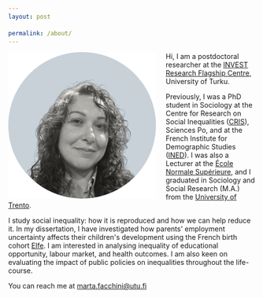 ```yaml
---
layout: post

permalink: /about/
---
```




<img align="left" src="/assets/marta_facchini.jpg" alt="Photo of Marta Facchini" style="margin-right: 20px;width: 300px; height: auto;">


Hi, I am a postdoctoral researcher at the [INVEST Research Flagship Centre](https://invest.utu.fi/), University of Turku. 

Previously, I was a PhD student in Sociology at the Centre for Research on Social Inequalities ([CRIS](https://www.sciencespo.fr/osc/en.html)), Sciences Po, and at the French Institute for Demographic Studies ([INED](https://www.ined.fr/en/)). I was also a Lecturer at the [École Normale Supérieure](https://www.ens.psl.eu/en), and I graduated in Sociology and Social Research (M.A.) from the [University of Trento](https://www.sociologia.unitn.it/en). 


I study social inequality: how it is reproduced and how we can help reduce it. In my dissertation, I have investigated how parents' employment uncertainty affects their children's development using the French birth cohort [Elfe](https://www.elfe-france.fr/en/). I am interested in analysing inequality of educational opportunity, labour market, and health outcomes. I am also keen on evaluating the impact of public policies on inequalities throughout the life-course. 

You can reach me at <a href="mailto:marta.facchini@utu.fi">marta.facchini@utu.fi</a>




